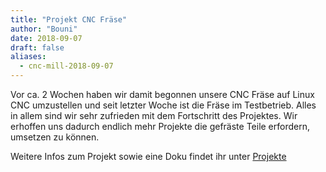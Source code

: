 ```yaml
---
title: "Projekt CNC Fräse"
author: "Bouni"
date: 2018-09-07
draft: false
aliases:
  - cnc-mill-2018-09-07
---
```


Vor ca. 2 Wochen haben wir damit begonnen unsere CNC Fräse auf Linux CNC umzustellen und seit letzter Woche ist die Fräse im Testbetrieb.
Alles in allem sind wir sehr zufrieden mit dem Fortschritt des Projektes. Wir erhoffen uns dadurch endlich mehr Projekte die gefräste Teile erfordern, umsetzen zu können.

Weitere Infos zum Projekt sowie eine Doku findet ihr unter [Projekte](/projects/millymcmillface/)
